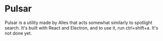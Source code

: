 # Pulsar
Pulsar is a utility made by Alles that acts somewhat similarly to spotlight search. It's built with React and Electron, and to use it, run ctrl+shift+a. It's not done yet.